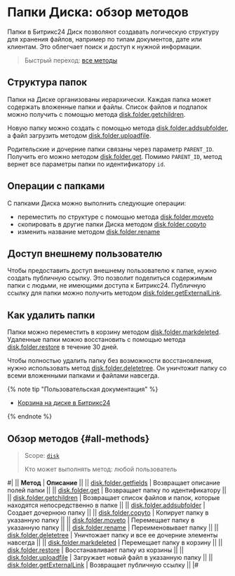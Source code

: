 # Папки Диска: обзор методов

Папки в Битрикс24 Диск позволяют создавать логическую структуру для хранения файлов, например по типам документов, дате или клиентам. Это облегчает поиск и доступ к нужной информации.

> Быстрый переход: [все методы](#all-methods) 

## Структура папок

Папки на Диске организованы иерархически. Каждая папка может содержать вложенные папки и файлы. Список файлов и подпапок можно получить с помощью метода [disk.folder.getchildren](./disk-folder-get-children.md).

Новую папку можно создать с помощью метода [disk.folder.addsubfolder](./disk-folder-add-subfolder.md), а файл загрузить методом [disk.folder.uploadfile](./disk-folder-upload-file.md).

Родительские и дочерние папки связаны через параметр `PARENT_ID`. Получить его можно методом [disk.folder.get](./disk-folder-get.md). Помимо `PARENT_ID`, метод вернет все параметры папки по идентификатору `id`. 

## Операции с папками

С папками Диска можно выполнить следующие операции:

- переместить по структуре с помощью метода [disk.folder.moveto](./disk-folder-move-to.md) 
- скопировать в другие папки Диска методом [disk.folder.copyto](./disk-folder-copy-to.md)
- изменить название методом [disk.folder.rename](./disk-folder-rename.md)

## Доступ внешнему пользователю

Чтобы предоставить доступ внешнему пользователю к папке, нужно создать публичную ссылку. Это позволит поделиться содержимым папки с людьми, не имеющими доступа к Битрикс24. Публичную ссылку для папки можно получить методом [disk.folder.getExternalLink](./disk-folder-get-external-link.md).

## Как удалить папки

Папки можно переместить в корзину методом [disk.folder.markdeleted](./disk-folder-mark-deleted.md). Удаленные папки можно восстановить с помощью метода [disk.folder.restore](./disk-folder-restore.md) в течение 30 дней. 

Чтобы полностью удалить папку без возможности восстановления, нужно использовать метод [disk.folder.deletetree](./disk-folder-delete-tree.md). Он уничтожит папку со всеми вложенными папками и файлами навсегда.

{% note tip "Пользовательская документация" %}

- [Корзина на диске в Битрикс24](https://helpdesk.bitrix24.ru/open/19312292/)

{% endnote %}

## Обзор методов {#all-methods}

> Scope: [`disk`](../../scopes/permissions.md)
>
> Кто может выполнять метод: любой пользователь

#|
|| **Метод** | **Описание** ||
|| [disk.folder.getfields](./disk-folder-get-fields.md) | Возвращает описание полей папки ||
|| [disk.folder.get](./disk-folder-get.md) | Возвращает папку по идентификатору ||
|| [disk.folder.getchildren](./disk-folder-get-children.md) | Возвращает список файлов и папок, которые находятся непосредственно в папке ||
|| [disk.folder.addsubfolder](./disk-folder-add-subfolder.md) | Создает дочернюю папку ||
|| [disk.folder.copyto](./disk-folder-copy-to.md) | Копирует папку в указанную папку ||
|| [disk.folder.moveto](./disk-folder-move-to.md) | Перемещает папку в указанную папку ||
|| [disk.folder.rename](./disk-folder-rename.md) | Переименовывает папку ||
|| [disk.folder.deletetree](./disk-folder-delete-tree.md) | Уничтожает папку и все ее дочерние элементы навсегда ||
|| [disk.folder.markdeleted](./disk-folder-mark-deleted.md) | Перемещает папку в корзину ||
|| [disk.folder.restore](./disk-folder-restore.md) | Восстанавливает папку из корзины ||
|| [disk.folder.uploadfile](./disk-folder-upload-file.md) | Загружает новый файл в указанную папку ||
|| [disk.folder.getExternalLink](./disk-folder-get-external-link.md) | Возвращает публичную ссылку ||
|#